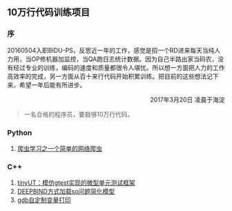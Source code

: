 ## 10万行代码训练项目

### 序
20160504入职BIDU-PS，反思近一年的工作，感觉是招一个RD进来每天当纯人力用，当OP修机器加监控，当QA跑日志统计数据。因为自己半路出家当码农，没有经过专业的训练，编码的速度和质量都很令人堪忧。所以想一方面把人力的工作高效率的完成，另一方面从百十来行代码开始积累训练。把目前的这些想法记下来，希望一年后能有所进步。

<p align="right">2017年3月20日 凌晨于海淀</p>

>一名合格的程序员，要敲够10万行代码。

### Python
1. [爬虫学习之一个简单的网络爬虫](python/luoo.net)

### C++
1. [tinyUT：模仿gtest实现的微型单元测试框架](cpp/tinyut)
2. [DEEPBIND方式加载so问题简化模型](cpp/deepbind)
2. [gdb自定制变量打印](cpp/gdb-pretty-print)